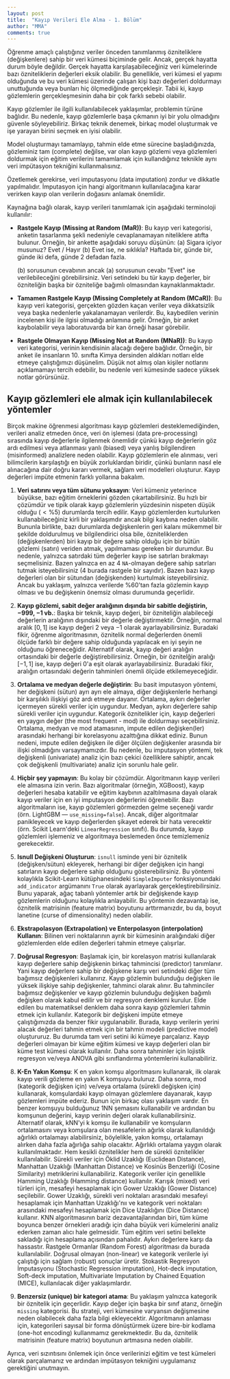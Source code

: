 ```yaml
---
layout: post
title:  "Kayıp Verileri Ele Alma - 1. Bölüm"
author: "MMA"
comments: true
---
```


Öğrenme amaçlı çalıştığınız veriler önceden tanımlanmış özniteliklere (değişkenlere) sahip bir veri kümesi biçiminde gelir. Ancak, gerçek hayatta durum böyle değildir. Gerçek hayatta karşılaşabileceğiniz veri kümelerinde bazı özniteliklerin değerleri eksik olabilir. Bu genellikle, veri kümesi el yapımı olduğunda ve bu veri kümesi üzerinde çalışan kişi bazı değerleri doldurmayı unuttuğunda veya bunları hiç ölçmediğinde gerçekleşir. Tabii ki, kayıp gözlemlerin gerçekleşmesinin daha bir çok farklı sebebi olabilir.

Kayıp gözlemler ile ilgili kullanılabilecek yaklaşımlar, problemin türüne bağlıdır. Bu nedenle, kayıp gözlemlerle başa çıkmanın iyi bir yolu olmadığını güvenle söyleyebiliriz. Birkaç teknik denemek, birkaç model oluşturmak ve işe yarayan birini seçmek en iyisi olabilir.

Model oluşturmayı tamamlayıp, tahmin elde etme sürecine başladığınızda, gözleminiz tam (complete) değilse, var olan kayıp gözlemi veya gözlemleri doldurmak için eğitim verilerini tamamlamak için kullandığınız teknikle aynı veri impütasyon tekniğini kullanmalısınız.

Özetlemek gerekirse, veri imputasyonu (data imputation) zordur ve dikkatle yapılmalıdır. İmputasyon için hangi algoritmanın kullanılacağına karar verirken kayıp olan verilerin doğasını anlamak önemlidir.

Kaynağına bağlı olarak, kayıp verileri tanımlamak için aşağıdaki terminoloji kullanılır:

* **Rastgele Kayıp (Missing at Random (MaR))**: Bu kayıp veri kategorisi, anketin tasarlanma şekli nedeniyle cevaplanamayan niteliklere atıfta bulunur. Örneğin, bir ankette aşağıdaki soruyu düşünün:
  (a) Sigara içiyor musunuz? Evet / Hayır (b) Evet ise, ne sıklıkla? Haftada bir, günde bir, günde iki defa, günde 2 defadan fazla.
  
  (b) sorusunun cevabının ancak (a) sorusunun cevabı "Evet" ise verilebileceğini görebilirsiniz. Veri setindeki bu tür kayıp değerler, bir özniteliğin başka bir özniteliğe bağımlı olmasından kaynaklanmaktadır.
  
* **Tamamen Rastgele Kayıp (Missing Completely at Random (MCaR))**: Bu kayıp veri kategorisi, gerçekten gözden kaçan veriler veya dikkatsizlik veya başka nedenlerle yakalanamayan verilerdir. Bu, kaybedilen verinin incelenen kişi ile ilgisi olmadığı anlamına gelir. Örneğin, bir anket kaybolabilir veya laboratuvarda bir kan örneği hasar görebilir.

* **Rastgele Olmayan Kayıp (Missing Not at Random (MNaR))**: Bu kayıp veri kategorisi, verinin kendisinin alacağı değere bağlıdır. Örneğin, bir anket ile insanların 10. sınıfta Kimya dersinden aldıkları notları elde etmeye çalıştığımızı düşünelim. Düşük not almış olan kişiler notlarını açıklamamayı tercih edebilir, bu nedenle veri kümesinde sadece yüksek notlar görürsünüz.

## Kayıp gözlemleri ele almak için kullanılabilecek yöntemler

Birçok makine öğrenmesi algoritması kayıp gözlemleri desteklemediğinden, verileri analiz etmeden önce, veri ön işlemesi (data pre-processing) sırasında kayıp değerlerle ilgilenmek önemlidir çünkü kayıp değerlerin göz ardı edilmesi veya atlanması yanlı (biased) veya yanlış bilgilendiren (misinformed) analizlere neden olabilir. Kayıp gözlemlerin ele alınması, veri bilimcilerin karşılaştığı en büyük zorluklardan biridir, çünkü bunların nasıl ele alınacağına dair doğru kararı vermek, sağlam veri modelleri oluşturur. Kayıp değerleri impüte etmenin farklı yollarına bakalım.

1. **Veri satırını veya tüm sütunu yoksayın**: Veri kümeniz yeterince büyükse, bazı eğitim örneklerini gözden çıkartabilirsiniz. Bu hızlı bir çözümdür ve tipik olarak kayıp gözlemlerin yüzdesinin nispeten düşük olduğu ($< \%5$) durumlarda tercih edilir. Kayıp gözlemlerden kurtulurken kullanabileceğiniz kirli bir yaklaşımdır ancak bilgi kaybına neden olabilir. Bununla birlikte, bazı durumlarda değişkenlerin geri kalanı mükemmel bir şekilde doldurulmuş ve bilgilendirici olsa bile, özniteliklerden (değişkenlerden) biri kayıp bir değere sahip olduğu için bir bütün gözlemi (satırı) veriden atmak, yapılmaması gereken bir durumdur. Bu nedenle, yalnızca satırdaki tüm değerler kayıp ise satırları bırakmayı seçmelisiniz. Bazen yalnızca en az 4 `NA`-olmayan değere sahip satırları tutmak isteyebilirsiniz (4 burada rastgele bir sayıdır). Bazen bazı kayıp değerleri olan bir sütundan (değişkenden) kurtulmak isteyebilirsiniz. Ancak bu yaklaşım, yalnızca verilerde $\%60$'tan fazla gözlemin kayıp olması ve bu değişkenin önemsiz olması durumunda geçerlidir.

2. **Kayıp gözlemi, sabit değer aralığının dışında bir sabitle değiştirin, $-999$, $-1$ vb.**: Başka bir teknik, kayıp değeri, bir özniteliğin alabileceği değerlerin aralığının dışındaki bir değerle değiştirmektir. Örneğin, normal aralık $[0,1]$ ise kayıp değeri $2$ veya $-1$ olarak ayarlayabilirsiniz. Buradaki fikir, öğrenme algoritmasının, öznitelik normal değerlerden önemli ölçüde farklı bir değere sahip olduğunda yapılacak en iyi şeyin ne olduğunu öğreneceğidir. Alternatif olarak, kayıp değeri aralığın ortasındaki bir değerle değiştirebilirsiniz. Örneğin, bir öznitelğin aralığı $[−1,1]$ ise, kayıp değeri $0$'a eşit olarak ayarlayabilirsiniz. Buradaki fikir, aralığın ortasındaki değerin tahminleri önemli ölçüde etkilemeyeceğidir.

3. **Ortalama ve medyan değerle değiştirin**: Bu basit imputasyon yöntemi, her değişkeni (sütun) ayrı ayrı ele almaya, diğer değişkenlerle herhangi bir karşılıklı ilişkiyi göz ardı etmeye dayanır. Ortalama, aykırı değerler içermeyen sürekli veriler için uygundur. Medyan, aykırı değerlere sahip sürekli veriler için uygundur. Kategorik öznitelikler için, kayıp değerleri en yaygın değer (the most frequent - mod) ile doldurmayı seçebilirsiniz. Ortalama, medyan ve mod atamasının, impute edilen değişken(ler) arasındaki herhangi bir korelasyonu azalttığına dikkat ediniz. Bunun nedeni, impute edilen değişken ile diğer ölçülen değişkenler arasında bir ilişki olmadığını varsaymamızdır. Bu nedenle, bu imputasyon yöntemi, tek değişkenli (univariate) analiz için bazı çekici özelliklere sahiptir, ancak çok değişkenli (multivariate) analiz için sorunlu hale gelir.

4. **Hiçbir şey yapmayın**: Bu kolay bir çözümdür. Algoritmanın kayıp verileri ele almasına izin verin. Bazı algoritmalar (örneğin, XGBoost), kayıp değerleri hesaba katabilir ve eğitim kaybının azaltılmasına dayalı olarak kayıp veriler için en iyi imputasyon değerlerini öğrenebilir. Bazı algoritmaların ise, kayıp gözlemleri görmezden gelme seçeneği vardır (örn. LightGBM — `use_missing=false`). Ancak, diğer algoritmalar panikleyecek ve kayıp değerlerden şikayet ederek bir hata verecektir (örn. Scikit Learn'deki `LinearRegression` sınıfı). Bu durumda, kayıp gözlemleri işlemeniz ve algoritmaya beslemeden önce temizlemeniz gerekecektir.

5. **Isnull Değişkeni Oluşturun**: `isnull` isminde yeni bir öznitelik (değişken/sütun) ekleyerek, herhangi bir diğer değişken için hangi satırların kayıp değerlere sahip olduğunu gösterebilirsiniz. Bu yöntemi kolaylıkla Scikit-Learn kütüphanesindeki `SimpleImputer` fonksiyonundaki `add_indicator` argümanını `True` olarak ayarlayarak gerçekleştirebilirsiniz. Bunu yaparak, ağaç tabanlı yöntemler artık bir değişkende kayıp gözlemlerin olduğunu kolaylıkla anlayabilir. Bu yöntemin dezavantajı ise, öznitelik matrisinin (feature matrix) boyutunu arttırmanızdır, bu da, boyut lanetine (curse of dimensionality) neden olabilir.

6. **Ekstrapolasyon (Extrapolation) ve Enterpolasyon (interpolation) Kullanın**: Bilinen veri noktalarının ayrık bir kümesinin aralığındaki diğer gözlemlerden elde edilen değerleri tahmin etmeye çalışırlar.

7. **Doğrusal Regresyon**: Başlamak için, bir korelasyon matrisi kullanılarak kayıp değerlere sahip değişkenin birkaç tahmincisi (predictor) tanımlanır. Yani kayıp değerlere sahip bir değişkene karşı veri setindeki diğer tüm bağımsız değişkenleri kullanırız. Kayıp gözlemin bulunduğu değişken ile yüksek ilişkiye sahip değişkenler, tahminci olarak alınır. Bu tahminciler bağımsız değişkenler ve kayıp gözlemin bulunduğu değişken bağımlı değişken olarak kabul edilir ve bir regresyon denklemi kurulur. Elde edilen bu matematiksel denklem daha sonra kayıp gözlemleri tahmin etmek için kullanılır. Kategorik bir değişkeni impüte etmeye çalıştığımızda da benzer fikir uygulanabilir. Burada, kayıp verilerin yerini alacak değerleri tahmin etmek için bir tahmin modeli (predictive model) oluştururuz. Bu durumda tam veri setini iki kümeye parçalarız. Kayıp değerleri olmayan bir küme eğitim kümesi ve kayıp değerleri olan bir küme test kümesi olarak kullanılır. Daha sonra tahminler için lojistik regresyon ve/veya ANOVA gibi sınıflandırma yöntemlerini kullanabiliriz.

8. **K-En Yakın Komşu**: K en yakın komşu algoritmasını kullanarak, ilk olarak kayıp verili gözleme en yakın K komşuyu buluruz. Daha sonra, mod (kategorik değişken için) ve/veya ortalama (sürekli değişken için) kullanarak, komşulardaki kayıp olmayan gözlemlere dayanarak, kayıp gözlemleri impüte ederiz. Bunun için birkaç olası yaklaşım vardır. En benzer komşuyu bulduğunuz 1NN şemasını kullanabilir ve ardından bu komşunun değerini, kayıp verinin değeri olarak kullanabilirsiniz. Alternatif olarak, kNN'yi k komşu ile kullanabilir ve komşuların ortalamasını veya komşulara olan mesafelerin ağırlık olarak kullanıldığı ağırlıklı ortalamayı alabilirsiniz, böylelikle, yakın komşu, ortalamayı alırken daha fazla ağırlığa sahip olacaktır. Ağırlıklı ortalama yaygın olarak kullanılmaktadır. Hem kesikli öznitelikler hem de sürekli öznitelikler kullanılabilir. Sürekli veriler için Öklid Uzaklığı (Euclidean Distance), Manhattan Uzaklığı (Manhattan Distance) ve Kosinüs Benzerliği (Cosine Similarity) metriklerini kullanabiliriz. Kategorik veriler için genellikle Hamming Uzaklığı (Hamming distance) kullanılır. Karışık (mixed) veri türleri için, mesafeyi hesaplamak için Gower Uzaklığı (Gower Distance) seçilebilir. Gower Uzaklığı, sürekli veri noktaları arasındaki mesafeyi hesaplamak için Manhattan Uzaklığı'nıı ve kategorik veri noktaları arasındaki mesafeyi hesaplamak için Dice Uzaklığını (Dice Distance) kullanır. KNN algoritmasının bariz dezavantajlarından biri, tüm küme boyunca benzer örnekleri aradığı için daha büyük veri kümelerini analiz ederken zaman alıcı hale gelmesidir. Tüm eğitim veri setini bellekte sakladığı için hesaplama açısından pahalıdır. Aykırı değerlere karşı da hassastır. Rastgele Ormanlar (Random Forest) algoritması da burada kullanılabilir. Doğrusal olmayan (non-linear) ve kategorik verilerle iyi çalıştığı için sağlam (robust) sonuçlar üretir. Stokastik Regresyon İmputasyonu (Stochastic Regression imputation), Hot-deck imputation, Soft-deck imputation, Multivariate Imputation by Chained Equation (MICE), kullanılacak diğer yaklaşımlardır.

9. **Benzersiz (unique) bir kategori atama**: Bu yaklaşım yalnızca kategorik bir öznitelik için geçerlidir. Kayıp değer için başka bir sınıf atarız, örneğin `missing` kategorisi. Bu strateji, veri kümesine varyansın değişmesine neden olabilecek daha fazla bilgi ekleyecektir. Algoritmanın anlaması için, kategorileri sayısal bir forma dönüştürmek üzere bire-bir kodlama (one-hot encoding) kullanmamız gerekmektedir. Bu da, öznitelik matrisinin (feature matrix) boyutunun artmasına neden olabilir.

Ayrıca, veri sızıntısını önlemek için önce verilerinizi eğitim ve test kümeleri olarak parçalamanız ve ardından impütasyon tekniğini uygulamanız gerektiğini unutmayın.
